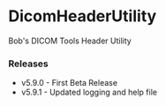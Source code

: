 # DicomHeaderUtility
Bob's DICOM Tools Header Utility

### Releases
* v5.9.0 - First Beta Release
* v5.9.1 - Updated logging and help file
